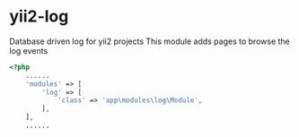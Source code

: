 # yii2-log
Database driven log for yii2 projects
This module adds pages to browse the log events
```php
<?php
    ......
    'modules' => [
        'log' => [
            'class' => 'app\modules\log\Module',
        ],
    ],
    ......

